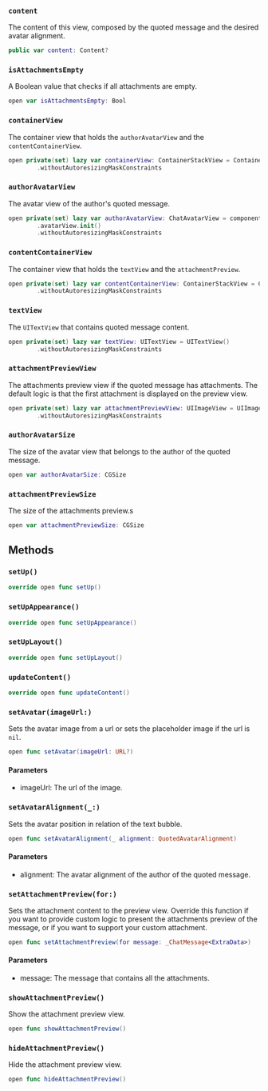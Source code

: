 
### `content`

The content of this view, composed by the quoted message and the desired avatar alignment.

``` swift
public var content: Content? 
```

### `isAttachmentsEmpty`

A Boolean value that checks if all attachments are empty.

``` swift
open var isAttachmentsEmpty: Bool 
```

### `containerView`

The container view that holds the `authorAvatarView` and the `contentContainerView`.

``` swift
open private(set) lazy var containerView: ContainerStackView = ContainerStackView()
        .withoutAutoresizingMaskConstraints
```

### `authorAvatarView`

The avatar view of the author's quoted message.

``` swift
open private(set) lazy var authorAvatarView: ChatAvatarView = components
        .avatarView.init()
        .withoutAutoresizingMaskConstraints
```

### `contentContainerView`

The container view that holds the `textView` and the `attachmentPreview`.

``` swift
open private(set) lazy var contentContainerView: ContainerStackView = ContainerStackView()
        .withoutAutoresizingMaskConstraints
```

### `textView`

The `UITextView` that contains quoted message content.

``` swift
open private(set) lazy var textView: UITextView = UITextView()
        .withoutAutoresizingMaskConstraints
```

### `attachmentPreviewView`

The attachments preview view if the quoted message has attachments.
The default logic is that the first attachment is displayed on the preview view.

``` swift
open private(set) lazy var attachmentPreviewView: UIImageView = UIImageView()
        .withoutAutoresizingMaskConstraints
```

### `authorAvatarSize`

The size of the avatar view that belongs to the author of the quoted message.

``` swift
open var authorAvatarSize: CGSize 
```

### `attachmentPreviewSize`

The size of the attachments preview.s

``` swift
open var attachmentPreviewSize: CGSize 
```

## Methods

### `setUp()`

``` swift
override open func setUp() 
```

### `setUpAppearance()`

``` swift
override open func setUpAppearance() 
```

### `setUpLayout()`

``` swift
override open func setUpLayout() 
```

### `updateContent()`

``` swift
override open func updateContent() 
```

### `setAvatar(imageUrl:)`

Sets the avatar image from a url or sets the placeholder image if the url is `nil`.

``` swift
open func setAvatar(imageUrl: URL?) 
```

#### Parameters

  - imageUrl: The url of the image.

### `setAvatarAlignment(_:)`

Sets the avatar position in relation of the text bubble.

``` swift
open func setAvatarAlignment(_ alignment: QuotedAvatarAlignment) 
```

#### Parameters

  - alignment: The avatar alignment of the author of the quoted message.

### `setAttachmentPreview(for:)`

Sets the attachment content to the preview view.
Override this function if you want to provide custom logic to present
the attachments preview of the message, or if you want to support your custom attachment.

``` swift
open func setAttachmentPreview(for message: _ChatMessage<ExtraData>) 
```

#### Parameters

  - message: The message that contains all the attachments.

### `showAttachmentPreview()`

Show the attachment preview view.

``` swift
open func showAttachmentPreview() 
```

### `hideAttachmentPreview()`

Hide the attachment preview view.

``` swift
open func hideAttachmentPreview() 
